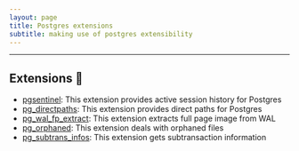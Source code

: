 ```yaml
---
layout: page
title: Postgres extensions
subtitle: making use of postgres extensibility
---
```


---------------

## Extensions :elephant:

* [pgsentinel](https://github.com/pgsentinel/pgsentinel): This extension provides active session history for Postgres
* [pg_directpaths](https://github.com/bdrouvot/pg_directpaths): This extension provides direct paths for Postgres
* [pg_wal_fp_extract](https://github.com/bdrouvot/pg_wal_fp_extract): This extension extracts full page image from WAL
* [pg_orphaned](https://github.com/bdrouvot/pg_orphaned): This extension deals with orphaned files
* [pg_subtrans_infos](https://github.com/bdrouvot/pg_subtrans_infos): This extension gets subtransaction information
